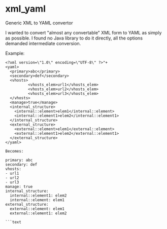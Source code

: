 # xml_yaml
Generic XML to YAML convertor

I wanted to convert "almost any convertable" XML form to YAML as simply as possible. I found no Java library to do it directly, all the options demanded intermediate conversion.

Example:
```text
<?xml version=\"1.0\" encoding=\"UTF-8\" ?>"+
<yaml>
  <primary>abc</primary>
  <secondary>def</secondary>
  <vhosts>
          <vhosts_elem>url1</vhosts_elem>
          <vhosts_elem>url2</vhosts_elem>
          <vhosts_elem>url3</vhosts_elem>
  </vhosts>
  <manage>true</manage>
  <internal_structure>
    <internal::element>elem1</internal::element>
    <internal::element1>elem2</internal::element1>
  </internal_structure>
  <external_structure>
    <external::element>elem1</external::element>
    <external::element1>elem2</external::element1>
  </external_structure>
</yaml>

Becomes:

primary: abc
secondary: def
vhosts:
- url1
- url2
- url3
manage: true
internal_structure:
  internal::element1: elem2
  internal::element: elem1
external_structure:
  external::element: elem1
  external::element1: elem2
  
```text
